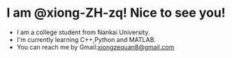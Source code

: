 # I am @xiong-ZH-zq! Nice to see you!
+ I am a college student from Nankai University.
+ I'm currently learning C++,Python and MATLAB.
+ You can reach me by Gmail:xiongzequan8@gmail.com

